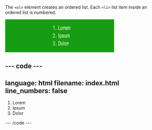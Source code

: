 The `<ol>` element creates an ordered list. Each `<li>` list item inside an ordered list is numbered.

![A list numbered from one to three. Next to number one is the word 'Lorem', next to number two is the word 'Ipsum', and next to number three is the word 'Dolor'.](images/ordered-list.png)

--- code ---
---
language: html
filename: index.html
line_numbers: false
---

<section class="xcenter">
    <ol>
        <li>Lorem</li>
        <li>Ipsum</li>
        <li>Dolor</li>
    </ol>
</section>

--- /code ---
